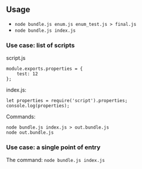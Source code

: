 ## Usage
- `node bundle.js enum.js enum_test.js > final.js`
- `node bundle.js index.js`


### Use case: list of scripts

script.js
```
module.exports.properties = {
	test: 12
};
```

index.js:
```
let properties = require('script').properties;
console.log(properties);
```
Commands:
```
node bundle.js index.js > out.bundle.js
node out.bundle.js
```


### Use case: a single point of entry

The command: `node bundle.js index.js`
